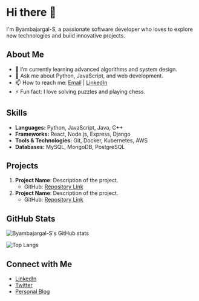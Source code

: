 # Hi there 👋

I'm Byambajargal-S, a passionate software developer who loves to explore new technologies and build innovative projects.

## About Me

- 🌱 I’m currently learning advanced algorithms and system design.
- 💬 Ask me about Python, JavaScript, and web development.
- 📫 How to reach me: [Email](mailto:your-email@example.com) | [LinkedIn](https://www.linkedin.com/in/your-profile)
- ⚡ Fun fact: I love solving puzzles and playing chess.

## Skills

- **Languages:** Python, JavaScript, Java, C++
- **Frameworks:** React, Node.js, Express, Django
- **Tools & Technologies:** Git, Docker, Kubernetes, AWS
- **Databases:** MySQL, MongoDB, PostgreSQL

## Projects

1. **Project Name**: Description of the project.
   - GitHub: [Repository Link](https://github.com/Byambajargal-S/project-repo)
2. **Project Name**: Description of the project.
   - GitHub: [Repository Link](https://github.com/Byambajargal-S/project-repo)

## GitHub Stats

![Byambajargal-S's GitHub stats](https://github-readme-stats.vercel.app/api?username=Byambajargal-S&show_icons=true&theme=radical)

![Top Langs](https://github-readme-stats.vercel.app/api/top-langs/?username=Byambajargal-S&layout=compact&theme=radical)

## Connect with Me

- [LinkedIn](https://www.linkedin.com/in/your-profile)
- [Twitter](https://twitter.com/your-profile)
- [Personal Blog](https://your-blog.com)
